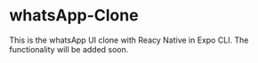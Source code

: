 # whatsApp-Clone

This is the whatsApp UI clone with Reacy Native in Expo CLI. The functionality will be added soon.
